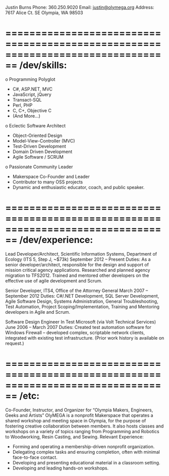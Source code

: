 Justin Burns
Phone: 360.250.9020
Email: justin@olymega.org
Address: 7617 Alice Ct. SE
Olympia, WA 98503

================================================================================
/dev/skills:
================================================================================
o Programming Polyglot
- C#, ASP.NET, MVC
- JavaScript, jQuery
- Transact-SQL
- Perl, PHP
- C, C+, Objective C
- (And	More…)

o Eclectic Software Architect
- Object-Oriented Design
- Model-View-Controller (MVC)
- Test-Driven Development
- Domain Driven Development
- Agile Software / SCRUM

o Passionate Community Leader
- Makerspace Co-Founder and Leader
- Contributor to many OSS projects
- Dynamic and enthusiastic educator,
coach, and public speaker.

================================================================================
/dev/experience:
================================================================================
Lead Developer/Architect, Scientific Information
Systems, Department of Ecology (ITS 5, Step J, ~$73k)
September 2012 – Present
Duties: As a senior developer/architect, responsible for
the design and support of mission critical agency
applications. Researched and planned agency migration
to TFS2012. Trained and mentored other developers on
the effective use of agile development and Scrum.

Senior Developer, ITS4, Office of the Attorney General
March 2007 – September 2012
Duties: C#/.NET Development, SQL Server
Development, Agile Software Design, Systems
Administration, General Troubleshooting, Test
Automation, Project Scoping/Implementation, Training
and Mentoring developers in Agile and Scrum.

Software Design Engineer In Test
Microsoft (via Volt Technical Services)
June 2006 – March 2007
Duties: Created test automation software for Windows
Firewall – developed complex, scriptable network
clients, integrated with existing test infrastructure.
(Prior work history is available on request.)



================================================================================
/etc:
================================================================================
Co-Founder, Instructor, and Organizer for “Olympia Makers, Engineers, Geeks and Artists”
OlyMEGA is a nonprofit Makerspace that operates a shared workshop and meeting space in Olympia, for the
purpose of fostering creative collaboration between members. It also hosts classes and workshops on a
variety of topics ranging from Programming and Robotics to Woodworking, Resin Casting, and Sewing.
Relevant Experience:
- Forming and operating a membership-driven nonprofit organization.
- Delegating complex tasks and ensuring completion, often with minimal face-to-face contact.
- Developing and presenting educational material in a classroom setting.
- Developing and leading hands-on workshops.
